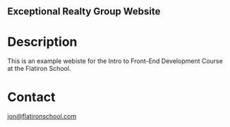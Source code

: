 Exceptional Realty Group Website
---

# Description

This is an example webiste for the Intro to Front-End Development Course at the Flatiron School.

# Contact

jon@flatironschool.com
